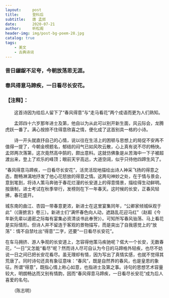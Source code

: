 ```yaml
---
layout:     post
title:      登科后
subtitle:   唐 孟郊
date:       2020-07-21
author:     听松阁
header-img: img/post-bg-poem-28.jpg
catalog: true
tags:
    - 美文
    - 古典诗词
---
```


### 昔日龌龊不足夸，今朝放荡思无涯。
### 春风得意马蹄疾，一日看尽长安花。

### 【注释】：
　　这首诗因为给后人留下了“春风得意”与“走马看花”两个成语而更为人们熟知。

　　孟郊四十六岁那年进士及第，他自以为从此可以别开新生面，风云际会，龙腾虎跃一番了。满心按捺不住得意欣喜之情，便化成了这首别具一格的小诗。

　　诗一开头就直抒自己的心情，说以往在生活上的困顿与思想上的局促不安再不值得一提了，今朝金榜题名，郁结的闷气已如风吹云散，心上真有说不尽的畅快。孟郊两次落第，这次竟然高中鹄的，颇出意料。这就仿佛象是从苦海中一下子被超渡出来，登上了欢乐的峰顶；眼前天宇高远，大道空阔，似乎只待他四蹄生风了。
  
  “春风得意马蹄疾，一日看尽长安花”，活灵活现地描绘出诗人神采飞扬的得意之态，酣畅淋漓地抒发了他心花怒放的得意之情。这两句神妙之处，在于情与景会，意到笔到，将诗人策马奔驰于春花烂漫的长安道上的得意情景，描绘得生动鲜明。按唐制，进士考试在秋季举行，发榜则在下一年春天。这时候的长安，正春风轻拂，春花盛开。
  
  城东南的曲江、杏园一带春意更浓，新进士在这里宴集同年，“公卿家倾城纵观于此”（《唐摭言》卷三）。新进士们“满怀春色向人动，遮路乱花迎马红”（赵嘏《今年新先辈以遏密之际每有宴集必资清谈书此奉贺》）。可知所写春风骀荡、马上看花是实际情形。但诗人并不留连于客观的景物描写，而是突出了自我感觉上的“放荡”：情不自禁吐出“得意”二字，还要“一日看尽长安花”。
  
  在车马拥挤、游人争观的长安道上，怎容得他策马疾驰呢？偌大一个长安，无数春花，“一日”又怎能“看尽”呢？然而诗人尽可自认为今日的马蹄格外轻疾，也尽不妨说一日之间已把长安花看尽。虽无理却有情，因为写出了真情实感，也就不觉得其荒唐了。同时诗句还具有象征意味：“春风”，既是自然界的春风，也是皇恩的象征。所谓“得意”，既指心情上称心如意，也指进士及第之事。诗句的思想艺术容量较大，明朗畅达而又别有情韵，因而“春风得意马蹄疾，一日看尽长安花”成为后人喜爱的名句。

　　（陈志明）
